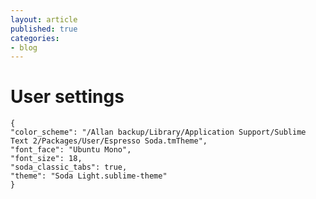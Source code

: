 ```yaml
---
layout: article
published: true
categories:
- blog
---
```


# User settings

    {
    "color_scheme": "/Allan backup/Library/Application Support/Sublime Text 2/Packages/User/Espresso Soda.tmTheme",
    "font_face": "Ubuntu Mono",
    "font_size": 18,
    "soda_classic_tabs": true,
    "theme": "Soda Light.sublime-theme"
    }